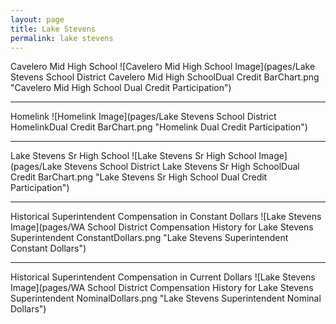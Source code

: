 ```yaml
---
layout: page
title: Lake Stevens
permalink: lake stevens
---
```



Cavelero Mid High School
![Cavelero Mid High School Image](pages/Lake Stevens School District Cavelero Mid High SchoolDual Credit BarChart.png "Cavelero Mid High School Dual Credit Participation")

___

Homelink
![Homelink Image](pages/Lake Stevens School District HomelinkDual Credit BarChart.png "Homelink Dual Credit Participation")

___

Lake Stevens Sr High School
![Lake Stevens Sr High School Image](pages/Lake Stevens School District Lake Stevens Sr High SchoolDual Credit BarChart.png "Lake Stevens Sr High School Dual Credit Participation")

___

Historical Superintendent Compensation in Constant Dollars
![Lake Stevens Image](pages/WA School District Compensation History for Lake Stevens Superintendent ConstantDollars.png "Lake Stevens Superintendent Constant Dollars")

___

Historical Superintendent Compensation in Current Dollars
![Lake Stevens Image](pages/WA School District Compensation History for Lake Stevens Superintendent NominalDollars.png "Lake Stevens Superintendent Nominal Dollars")
